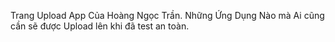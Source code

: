 Trang Upload App Của Hoàng Ngọc Trần. 
Những Ứng Dụng Nào mà Ai cũng cần sẽ được Upload lên khi đã test an toàn.
